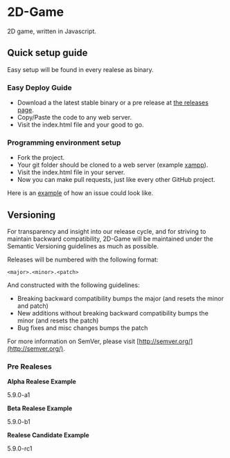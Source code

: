 2D-Game
=======

2D game, written in Javascript.


## Quick setup guide

Easy setup will be found in every realese as binary.

### Easy Deploy Guide

* Download a the latest stable binary or a pre release at [the releases page](https://github.com/Toomai007/2D-Game/releases).
* Copy/Paste the code to any web server.
* Visit the index.html file and your good to go.

### Programming environment setup

* Fork the project.
* Your git folder should be cloned to a web server (example [xampp](http://www.apachefriends.org/en/xampp.html)).
* Visit the index.html file in your server.
* Now you can make pull requests, just like every other GitHub project.

Here is an [example](https://github.com/Toomai007/2D-Game/issues/3) of how an issue could look like.

## Versioning

For transparency and insight into our release cycle, and for striving to maintain backward compatibility, 2D-Game will be maintained under the Semantic Versioning guidelines as much as possible.

Releases will be numbered with the following format:

`<major>.<minor>.<patch>`

And constructed with the following guidelines:

* Breaking backward compatibility bumps the major (and resets the minor and patch)
* New additions without breaking backward compatibility bumps the minor (and resets the patch)
* Bug fixes and misc changes bumps the patch

For more information on SemVer, please visit [http://semver.org/](http://semver.org/).

### Pre Realeses

**Alpha Realese Example**

5.9.0-a1

**Beta Realese Example**

5.9.0-b1

**Realese Candidate Example**

5.9.0-rc1
